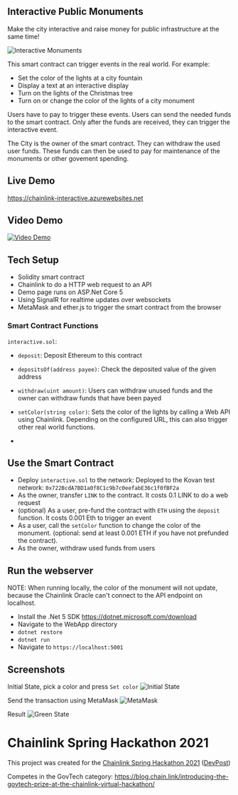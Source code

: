 ## Interactive Public Monuments
Make the city interactive and raise money for public infrastructure at the same time!

![Interactive Monuments](logo.jpg "Interactive Monuments")

This smart contract can trigger events in the real world. For example:
- Set the color of the lights at a city fountain
- Display a text at an interactive display
- Turn on the lights of the Christmas tree
- Turn on or change the color of the lights of a city monument

Users have to pay to trigger these events. Users can send the needed funds to the smart contract. Only after the funds are received, they can trigger the interactive event.

The City is the owner of the smart contract. They can withdraw the used user funds. These funds can then be used to pay for maintenance of the monuments or other govement spending.

## Live Demo 
https://chainlink-interactive.azurewebsites.net

## Video Demo
[![Video Demo](screenshots/video_preview.PNG)](https://vimeo.com/535021947)

## Tech Setup
- Solidity smart contract
- Chainlink to do a HTTP web request to an API
- Demo page runs on ASP.Net Core 5
- Using SignalR for realtime updates over websockets
- MetaMask and ether.js to trigger the smart contract from the browser

### Smart Contract Functions
`interactive.sol`:
- `deposit`: Deposit Ethereum to this contract
- `depositsOf(address payee)`: Check the deposited value of the given address
- `withdraw(uint amount)`: Users can withdraw unused funds and the owner can withdraw funds that have been payed
- `setColor(string color)`: Sets the color of the lights by calling a Web API using Chainlink. Depending on the configured URL, this can also trigger other real world functions.

- 
## Use the Smart Contract
- Deploy `interactive.sol` to the network:
Deployed to the Kovan test network: `0x722BcdA7BD1a0f8C1c9b7c0eefabE36c1f0fBF2a`
- As the owner, transfer `LINK` to the contract. It costs 0.1 LINK to do a web request
- (optional) As a user, pre-fund the contract with `ETH` using the `deposit` function. It costs 0.001 Eth to trigger an event
- As a user, call the `setColor` function to change the color of the monument. (optional: send at least 0.001 ETH if you have not prefunded the contract).
- As the owner, withdraw used funds from users

## Run the webserver
NOTE: When running locally, the color of the monument will not update, because the Chainlink Oracle can't connect to the API endpoint on localhost.

- Install the .Net 5 SDK https://dotnet.microsoft.com/download
- Navigate to the WebApp directory
- `dotnet restore`
- `dotnet run`
- Navigate to `https://localhost:5001`

## Screenshots
Initial State, pick a color and press `Set color`
![Initial State](screenshots/01_initial.PNG)

Send the transaction using MetaMask
![MetaMask](screenshots/02_metamask.PNG)

Result
![Green State](screenshots/03_green.PNG)


# Chainlink Spring Hackathon 2021
This project was created for the [Chainlink Spring Hackathon 2021](https://chain.link/hackathon) ([DevPost](https://chainlink-2021.devpost.com))

Competes in the GovTech category: https://blog.chain.link/introducing-the-govtech-prize-at-the-chainlink-virtual-hackathon/

